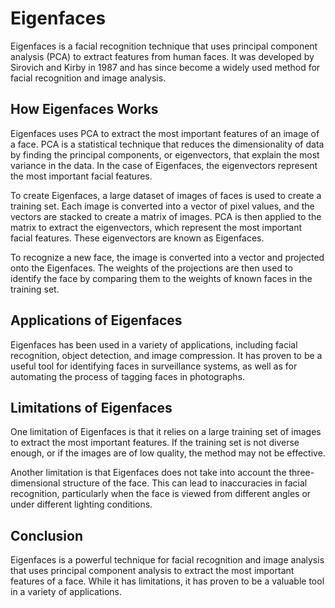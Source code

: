 # Eigenfaces

Eigenfaces is a facial recognition technique that uses principal component analysis (PCA) to extract features from human faces. It was developed by Sirovich and Kirby in 1987 and has since become a widely used method for facial recognition and image analysis. 

## How Eigenfaces Works

Eigenfaces uses PCA to extract the most important features of an image of a face. PCA is a statistical technique that reduces the dimensionality of data by finding the principal components, or eigenvectors, that explain the most variance in the data. In the case of Eigenfaces, the eigenvectors represent the most important facial features.

To create Eigenfaces, a large dataset of images of faces is used to create a training set. Each image is converted into a vector of pixel values, and the vectors are stacked to create a matrix of images. PCA is then applied to the matrix to extract the eigenvectors, which represent the most important facial features. These eigenvectors are known as Eigenfaces.

To recognize a new face, the image is converted into a vector and projected onto the Eigenfaces. The weights of the projections are then used to identify the face by comparing them to the weights of known faces in the training set.

## Applications of Eigenfaces

Eigenfaces has been used in a variety of applications, including facial recognition, object detection, and image compression. It has proven to be a useful tool for identifying faces in surveillance systems, as well as for automating the process of tagging faces in photographs.

## Limitations of Eigenfaces

One limitation of Eigenfaces is that it relies on a large training set of images to extract the most important features. If the training set is not diverse enough, or if the images are of low quality, the method may not be effective.

Another limitation is that Eigenfaces does not take into account the three-dimensional structure of the face. This can lead to inaccuracies in facial recognition, particularly when the face is viewed from different angles or under different lighting conditions.

## Conclusion

Eigenfaces is a powerful technique for facial recognition and image analysis that uses principal component analysis to extract the most important features of a face. While it has limitations, it has proven to be a valuable tool in a variety of applications.

